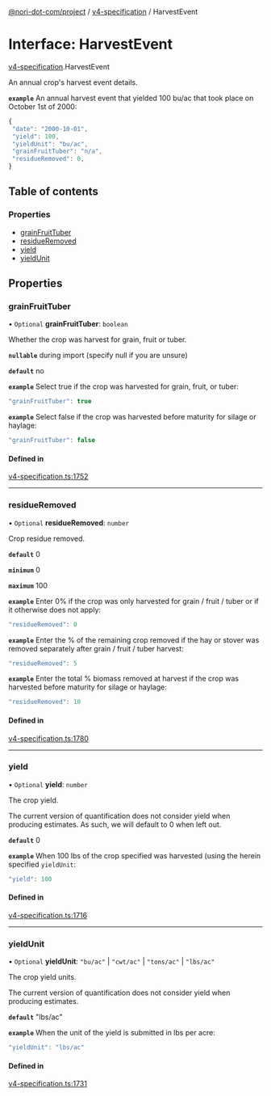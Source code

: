 [@nori-dot-com/project](../README.md) / [v4-specification](../modules/v4_specification.md) / HarvestEvent

# Interface: HarvestEvent

[v4-specification](../modules/v4_specification.md).HarvestEvent

An annual crop's harvest event details.

**`example`** An annual harvest event that yielded 100 bu/ac that took place on October 1st of 2000:

```js
{
 "date": "2000-10-01",
 "yield": 100,
 "yieldUnit": "bu/ac",
 "grainFruitTuber": "n/a",
 "residueRemoved": 0,
}
```

## Table of contents

### Properties

- [grainFruitTuber](v4_specification.HarvestEvent.md#grainfruittuber)
- [residueRemoved](v4_specification.HarvestEvent.md#residueremoved)
- [yield](v4_specification.HarvestEvent.md#yield)
- [yieldUnit](v4_specification.HarvestEvent.md#yieldunit)

## Properties

### grainFruitTuber

• `Optional` **grainFruitTuber**: `boolean`

Whether the crop was harvest for grain, fruit or tuber.

**`nullable`** during import (specify null if you are unsure)

**`default`** no

**`example`** Select true if the crop was harvested for grain, fruit, or tuber:

```js
"grainFruitTuber": true
```

**`example`** Select false if the crop was harvested before maturity for silage or haylage:

```js
"grainFruitTuber": false
```

#### Defined in

[v4-specification.ts:1752](https://github.com/nori-dot-eco/nori-dot-com/blob/a06cfe9/packages/project/src/v4-specification.ts#L1752)

___

### residueRemoved

• `Optional` **residueRemoved**: `number`

Crop residue removed.

**`default`** 0

**`minimum`** 0

**`maximum`** 100

**`example`** Enter 0% if the crop was only harvested for grain / fruit / tuber or if it otherwise does not apply:

```js
"residueRemoved": 0
```

**`example`** Enter the % of the remaining crop removed if the hay or stover was removed separately after grain / fruit / tuber harvest:

```js
"residueRemoved": 5
```

**`example`** Enter the total % biomass removed at harvest if the crop was harvested before maturity for silage or haylage:

```js
"residueRemoved": 10
```

#### Defined in

[v4-specification.ts:1780](https://github.com/nori-dot-eco/nori-dot-com/blob/a06cfe9/packages/project/src/v4-specification.ts#L1780)

___

### yield

• `Optional` **yield**: `number`

The crop yield.

The current version of quantification does not consider yield when producing estimates. As such, we will default to 0 when left out.

**`default`** 0

**`example`** When 100 lbs of the crop specified was harvested (using the herein specified `yieldUnit`:

```js
"yield": 100
```

#### Defined in

[v4-specification.ts:1716](https://github.com/nori-dot-eco/nori-dot-com/blob/a06cfe9/packages/project/src/v4-specification.ts#L1716)

___

### yieldUnit

• `Optional` **yieldUnit**: ``"bu/ac"`` \| ``"cwt/ac"`` \| ``"tons/ac"`` \| ``"lbs/ac"``

The crop yield units.

The current version of quantification does not consider yield when producing estimates.

**`default`** "lbs/ac"

**`example`** When the unit of the yield is submitted in lbs per acre:

```js
"yieldUnit": "lbs/ac"
```

#### Defined in

[v4-specification.ts:1731](https://github.com/nori-dot-eco/nori-dot-com/blob/a06cfe9/packages/project/src/v4-specification.ts#L1731)
